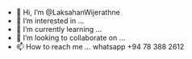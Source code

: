 - 👋 Hi, I’m @LaksahanWijerathne
- 👀 I’m interested in ...
- 🌱 I’m currently learning ...
- 💞️ I’m looking to collaborate on ...
- 📫 How to reach me ... whatsapp +94 78 388 2612

<!---
LaksahanWijerathne/LaksahanWijerathne is a ✨ special ✨ repository because its `README.md` (this file) appears on your GitHub profile.
You can click the Preview link to take a look at your changes.
--->
